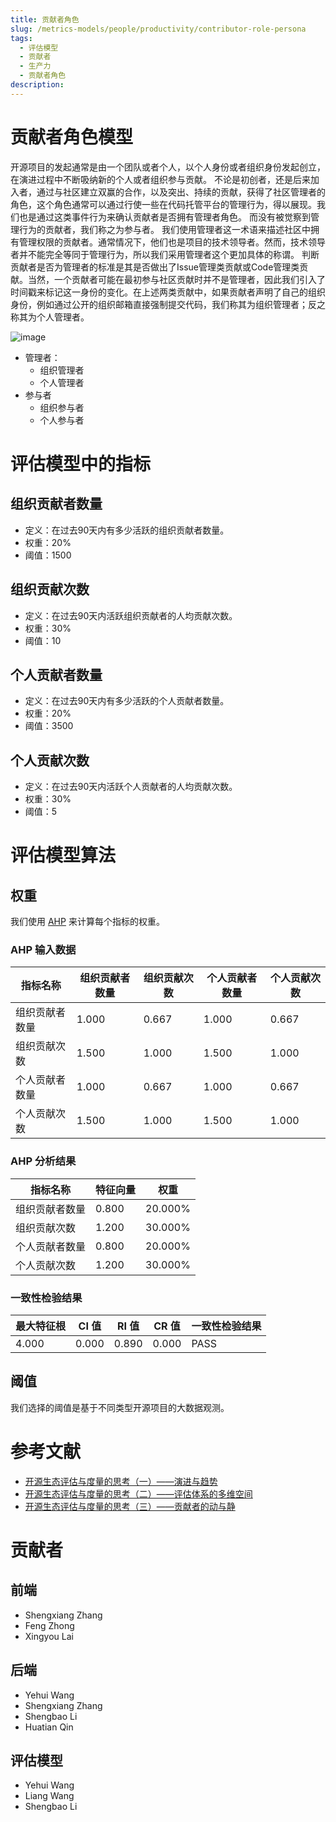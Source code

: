 ```yaml
---
title: 贡献者角色
slug: /metrics-models/people/productivity/contributor-role-persona
tags:
  - 评估模型
  - 贡献者
  - 生产力
  - 贡献者角色
description: 
---
```


# 贡献者角色模型

开源项目的发起通常是由一个团队或者个人，以个人身份或者组织身份发起创立，在演进过程中不断吸纳新的个人或者组织参与贡献。 不论是初创者，还是后来加入者，通过与社区建立双赢的合作，以及突出、持续的贡献，获得了社区管理者的角色，这个角色通常可以通过行使一些在代码托管平台的管理行为，得以展现。我们也是通过这类事件行为来确认贡献者是否拥有管理者角色。 而没有被觉察到管理行为的贡献者，我们称之为参与者。 
我们使用管理者这一术语来描述社区中拥有管理权限的贡献者。通常情况下，他们也是项目的技术领导者。然而，技术领导者并不能完全等同于管理行为，所以我们采用管理者这个更加具体的称谓。 
判断贡献者是否为管理者的标准是其是否做出了Issue管理类贡献或Code管理类贡献。当然，一个贡献者可能在最初参与社区贡献时并不是管理者，因此我们引入了时间戳来标记这一身份的变化。在上述两类贡献中，如果贡献者声明了自己的组织身份，例如通过公开的组织邮箱直接强制提交代码，我们称其为组织管理者；反之称其为个人管理者。

![image](https://github.com/oss-compass/docs-zh/assets/53640896/1d4e4c75-7668-4d9a-a3d2-a4eeb3515772)

- 管理者： 
    - 组织管理者
    - 个人管理者
- 参与者
    - 组织参与者
    - 个人参与者


# 评估模型中的指标

## 组织贡献者数量

- 定义：在过去90天内有多少活跃的组织贡献者数量。
- 权重：20%
- 阈值：1500

## 组织贡献次数

- 定义：在过去90天内活跃组织贡献者的人均贡献次数。
- 权重：30%
- 阈值：10

## 个人贡献者数量

- 定义：在过去90天内有多少活跃的个人贡献者数量。
- 权重：20%
- 阈值：3500

## 个人贡献次数

- 定义：在过去90天内活跃个人贡献者的人均贡献次数。
- 权重：30%
- 阈值：5



# 评估模型算法

## 权重

我们使用 [AHP](https://en.wikipedia.org/wiki/Analytic_hierarchy_process) 来计算每个指标的权重。

### AHP 输入数据

| 指标名称  | 组织贡献者数量 | 组织贡献次数 | 个人贡献者数量 | 个人贡献次数 |
| --- | --- | --- | --- | --- |
| 组织贡献者数量 | 1.000 | 0.667 | 1.000 | 0.667 |
| 组织贡献次数 | 1.500 | 1.000 | 1.500 | 1.000 |
| 个人贡献者数量 | 1.000 | 0.667 | 1.000 | 0.667 |
| 个人贡献次数 | 1.500 | 1.000 | 1.500 | 1.000 |

### AHP 分析结果

| 指标名称  | 特征向量 | 权重      |
| --- | --- | --- |
| 组织贡献者数量 | 0.800 | 20.000% |
| 组织贡献次数 | 1.200 | 30.000% |
| 个人贡献者数量 | 0.800 | 20.000% |
| 个人贡献次数 | 1.200 | 30.000% |

### 一致性检验结果

| 最大特征根 | CI 值 | RI 值 | CR 值 | 一致性检验结果 |
| --- | --- | --- | --- | --- |
| 4.000 | 0.000 | 0.890 | 0.000 | PASS    |

## 阈值

我们选择的阈值是基于不同类型开源项目的大数据观测。

# 参考文献

* [开源生态评估与度量的思考（一）——演进与趋势](https://compass.gitee.com/zh/blog/2023/12/09/open-source-eco1/open-source-eco1) 
* [开源生态评估与度量的思考（二）——评估体系的多维空间](https://compass.gitee.com/zh/blog/2023/12/09/open-source-eco2/open-source-eco2) 
* [开源生态评估与度量的思考（三）——贡献者的动与静](https://compass.gitee.com/zh/blog/2023/12/09/open-source-eco3/open-source-eco3)  

# 贡献者

## 前端

* Shengxiang Zhang
* Feng Zhong
* Xingyou Lai

## 后端

* Yehui Wang
* Shengxiang Zhang
* Shengbao Li
* Huatian Qin

## 评估模型

* Yehui Wang
* Liang Wang
* Shengbao Li
